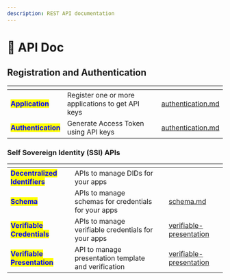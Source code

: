 ```yaml
---
description: REST API documentation
---
```


# 📖 API Doc

## Registration and Authentication

<table data-view="cards"><thead><tr><th></th><th></th><th></th><th data-hidden data-card-target data-type="content-ref"></th></tr></thead><tbody><tr><td><mark style="color:blue;"><strong>Application</strong></mark></td><td>Register one or more applications to get API keys</td><td></td><td><a href="authentication.md">authentication.md</a></td></tr><tr><td><mark style="color:blue;"><strong>Authentication</strong></mark></td><td>Generate Access Token using API keys</td><td></td><td><a href="authentication.md">authentication.md</a></td></tr></tbody></table>

### Self Sovereign Identity (SSI) APIs

<table data-view="cards"><thead><tr><th></th><th></th><th></th><th data-hidden data-card-target data-type="content-ref"></th></tr></thead><tbody><tr><td><mark style="color:blue;"><strong>Decentralized Identifiers</strong></mark> </td><td>APIs to manage DIDs for your apps</td><td></td><td></td></tr><tr><td><mark style="color:blue;"><strong>Schema</strong></mark></td><td>APIs to manage schemas for credentials for your apps</td><td></td><td><a href="schema.md">schema.md</a></td></tr><tr><td><mark style="color:blue;"><strong>Verifiable Credentials</strong></mark></td><td>APIs to manage verifiable credentials for your apps</td><td></td><td><a href="verifiable-presentation/">verifiable-presentation</a></td></tr><tr><td><mark style="color:blue;"><strong>Verifiable Presentation</strong></mark></td><td>API to manage presentation template and verification</td><td></td><td><a href="verifiable-presentation/">verifiable-presentation</a></td></tr></tbody></table>
